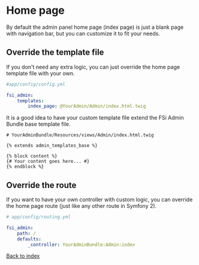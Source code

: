 # Home page

By default the admin panel home page (index page) is just a blank page with
navigation bar, but you can customize it to fit your needs.

## Override the template file

If you don't need any extra logic, you can just override the home page template
file with your own.

```yaml
#app/config/config.yml

fsi_admin:
    templates:
        index_page: @YourAdmin/Admin/index.html.twig
```

It is a good idea to have your custom template file extend the FSi Admin Bundle base template file.

```twig
# YourAdminBundle/Resources/views/Admin/index.html.twig

{% extends admin_templates_base %}

{% block content %}
{# Your content goes here... #}
{% endblock %}
```

## Override the route

If you want to have your own controller with custom logic, you can override the
home page route (just like any other route in Symfony 2).

```yaml
# app/config/routing.yml

fsi_admin:
    path: /
    defaults:
        _controller: YourAdminBundle:Admin:index
```

[Back to index](index.md)
